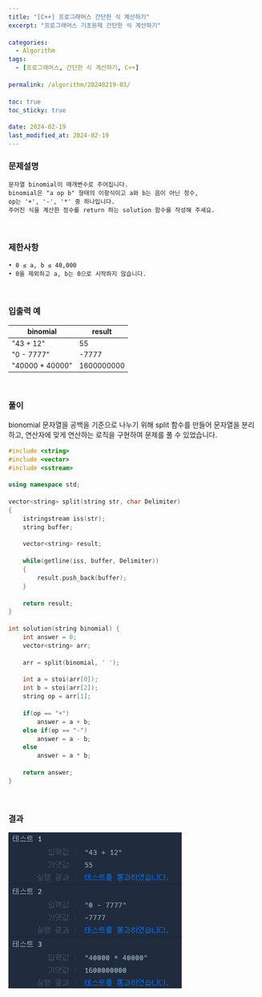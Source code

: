 ```yaml
---
title: "[C++] 프로그래머스 간단한 식 계산하기"
excerpt: "프로그래머스 기초문제 간단한 식 계산하기"

categories:
  - Algorithm
tags:
  - [프로그래머스, 간단한 식 계산하기, C++]

permalink: /algorithm/20240219-03/

toc: true
toc_sticky: true

date: 2024-02-19
last_modified_at: 2024-02-19
---
```


### 문제설명

    문자열 binomial이 매개변수로 주어집니다.
    binomial은 "a op b" 형태의 이항식이고 a와 b는 음이 아닌 정수,
    op는 '+', '-', '*' 중 하나입니다.
    주어진 식을 계산한 정수를 return 하는 solution 함수를 작성해 주세요.

<br/>

### 제한사항

    • 0 ≤ a, b ≤ 40,000
    • 0을 제외하고 a, b는 0으로 시작하지 않습니다.

<br/>

### 입출력 예

|binomial|result|
|---|---|
|"43 + 12"|55|
|"0 - 7777"|-7777|
|"40000 * 40000"|1600000000|

<br/>

### 풀이

bionomial 문자열을 공백을 기준으로 나누기 위해 split 함수를 만들어 문자열을 분리하고, 연산자에 맞게 연산하는 로직을 구현하여 문제를 풀 수 있었습니다.

```cpp
#include <string>
#include <vector>
#include <sstream>

using namespace std;

vector<string> split(string str, char Delimiter)
{
    istringstream iss(str);
    string buffer;

    vector<string> result;

    while(getline(iss, buffer, Delimiter))
    {
        result.push_back(buffer);
    }
 
    return result;
}

int solution(string binomial) {
    int answer = 0;
    vector<string> arr;
    
    arr = split(binomial, ' ');
    
    int a = stoi(arr[0]);
    int b = stoi(arr[2]);
    string op = arr[1];
    
    if(op == "+")
        answer = a + b;
    else if(op == "-")
        answer = a - b;
    else
        answer = a * b;
    
    return answer;
}
```

<br/>

### 결과
![코드 실행결과](/assets/images/posts_img/20240219-03/001.png "코드 실행결과")

<script async src="https://pagead2.googlesyndication.com/pagead/js/adsbygoogle.js?client=ca-pub-9590884639502637"
     crossorigin="anonymous"></script>
<!-- devlogbase_01 -->
<ins class="adsbygoogle"
     style="display:block"
     data-ad-client="ca-pub-9590884639502637"
     data-ad-slot="4742297382"
     data-ad-format="auto"
     data-full-width-responsive="true"></ins>
<script>
     (adsbygoogle = window.adsbygoogle || []).push({});
</script>
